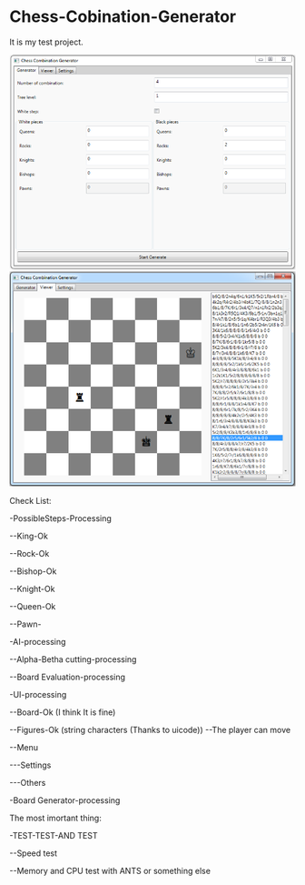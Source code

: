 # Chess-Cobination-Generator

It is my test project.

![Alt text](Chess-Combination-Generator/Chess-Combination-Generator/Documentation/Program/GeneratorUI.PNG "GeneratorUI")
![Alt text](Chess-Combination-Generator/Chess-Combination-Generator/Documentation/Program/ViewerUI.PNG "ViewerUI")

Check List:

-PossibleSteps-Processing

--King-Ok

--Rock-Ok

--Bishop-Ok

--Knight-Ok

--Queen-Ok

--Pawn-

-AI-processing

--Alpha-Betha cutting-processing

--Board Evaluation-processing

-UI-processing

--Board-Ok (I think It is fine)

--Figures-Ok (string characters (Thanks to uicode))
--The player can move

--Menu

---Settings

---Others

-Board Generator-processing



The most imortant thing:

-TEST-TEST-AND TEST

--Speed test

--Memory and CPU test with ANTS or something else

